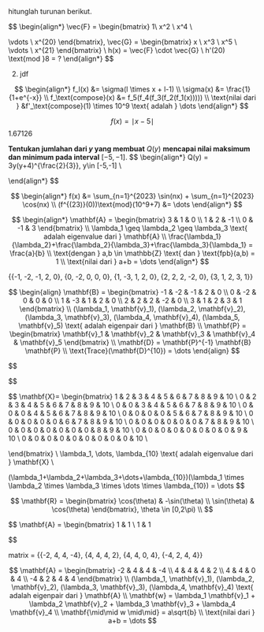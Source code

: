 hitunglah turunan berikut.

$$
\begin{align*}
\vec{F} = \begin{bmatrix}
1\\
x^2 \\
x^4 \\

\vdots \\
x^{20}
\end{bmatrix},
\vec{G} = \begin{bmatrix}
x \\
x^3 \\
x^5 \\
\vdots \\
x^{21}
\end{bmatrix} \\
h(x) = \vec{F} \cdot \vec{G} \\
h'(20) \text{mod }8 = ?
\end{align*}
$$

2. jdf

$$
\begin{align*}
f_l(x) &= \sigma(l \times x + l-1) \\
\sigma(x) &= \frac{1}{1+e^{-x}} \\
f_\text{compose}(x) &= f_5(f_4(f_3(f_2(f_1(x))))) \\
\text{nilai dari } &f'_\text{compose}(1) \times 10^9 \text{ adalah } \dots
\end{align*}
$$

$$
f(x) = \mid x-5 \mid 
$$
1.67126



**Tentukan jumlahan dari $y$ yang membuat** $Q(y)$ **mencapai nilai maksimum dan minimum  pada interval** $[-5,-1]$.
$$
\begin{align*}
Q(y) = 3y(y+4)^{\frac{2}{3}}, y\in [-5,-1] \\

\end{align*}
$$

$$
\begin{align*}
f(x) &= \sum_{n=1}^{2023} \sin(nx) + \sum_{n=1}^{2023} \cos(nx) \\
(f^{(23)}(0))\text{mod}(10^9+7) &= \dots
\end{align*}
$$

$$
\begin{align*}
\mathbf{A} = \begin{bmatrix}
3 & 1 & 0 \\
1 & 2 & -1 \\
0 & -1 & 3
\end{bmatrix} \\
\lambda_1 \geq \lambda_2 \geq \lambda_3 \text{ adalah eigenvalue dari } \mathbf{A} \\
\frac{\lambda_1}{\lambda_2}+\frac{\lambda_2}{\lambda_3}+\frac{\lambda_3}{\lambda_1} = \frac{a}{b} \\
\text{dengan } a,b \in \mathbb{Z} \text{ dan }
\text{fpb}(a,b) = 1 \\ 
\text{nilai dari } a+b = \dots
\end{align*}
$$


{{-1, -2, -1, 2, 0}, {0, -2, 0, 0, 0}, {1, -3, 1, 2, 0}, {2, 2, 2, -2, 0}, {3, 1, 2, 3, 1}}



$$
\begin{align}
\mathbf{B} = \begin{bmatrix}
-1 & -2 & -1 & 2 & 0 \\
0 & -2 & 0 & 0 & 0 \\
1 & -3 & 1 & 2 & 0 \\
2 & 2 & 2 & -2 & 0 \\
3 & 1 & 2 & 3 & 1
\end{bmatrix} \\
(\lambda_1, \mathbf{v}_1), (\lambda_2, \mathbf{v}_2), (\lambda_3, \mathbf{v}_3), (\lambda_4, \mathbf{v}_4), (\lambda_5, \mathbf{v}_5) \text{ adalah eigenpair dari } \mathbf{B} \\
\mathbf{P} = \begin{bmatrix}
\mathbf{v}_1 & \mathbf{v}_2 & \mathbf{v}_3 & \mathbf{v}_4 & \mathbf{v}_5
\end{bmatrix} \\
\mathbf{D} = \mathbf{P}^{-1} \mathbf{B} \mathbf{P} \\
\text{Trace}(\mathbf{D}^{10}) = \dots
\end{align}
$$


$$

$$



$$
\mathbf{X}= \begin{bmatrix}
1 & 2 & 3 & 4 & 5 & 6 & 7 & 8 & 9 & 10 \\
0 & 2 & 3 & 4 & 5 & 6 & 7 & 8 & 9 & 10 \\
0 & 0 & 3 & 4 & 5 & 6 & 7 & 8 & 9 & 10 \\
0 & 0 & 0 & 4 & 5 & 6 & 7 & 8 & 9 & 10 \\
0 & 0 & 0 & 0 & 5 & 6 & 7 & 8 & 9 & 10 \\
0 & 0 & 0 & 0 & 0 & 6 & 7 & 8 & 9 & 10 \\
0 & 0 & 0 & 0 & 0 & 0 & 7 & 8 & 9 & 10 \\
0 & 0 & 0 & 0 & 0 & 0 & 0 & 8 & 9 & 10 \\
0 & 0 & 0 & 0 & 0 & 0 & 0 & 0 & 9 & 10 \\
0 & 0 & 0 & 0 & 0 & 0 & 0 & 0 & 0 & 10 \\

\end{bmatrix} \\
\lambda_1, \dots, \lambda_{10} \text{ adalah eigenvalue dari } \mathbf{X} \\

(\lambda_1+\lambda_2+\lambda_3+\dots+\lambda_{10})(\lambda_1 \times \lambda_2 \times \lambda_3 \times \dots \times \lambda_{10}) = \dots
$$

$$
\mathbf{R} = \begin{bmatrix}
\cos(\theta) & -\sin(\theta) \\
\sin(\theta) & \cos(\theta)
\end{bmatrix}, \theta \in [0,2\pi) \\
$$

$$
\mathbf{A} = \begin{bmatrix}
1 & 1 \\
1 & 1

$$


matrix = {{-2, 4, 4, -4}, {4, 4, 4, 2}, {4, 4, 0, 4}, {-4, 2, 4, 4}}

$$
\mathbf{A}  = \begin{bmatrix}
-2 & 4 & 4 & -4 \\
4 & 4 & 4 & 2 \\
4 & 4 & 0 & 4 \\
-4 & 2 & 4 & 4
\end{bmatrix} \\
(\lambda_1, \mathbf{v}_1), (\lambda_2, \mathbf{v}_2), (\lambda_3, \mathbf{v}_3), (\lambda_4, \mathbf{v}_4) \text{ adalah eigenpair dari } \mathbf{A} \\
\mathbf{w} = \lambda_1 \mathbf{v}_1 + \lambda_2 \mathbf{v}_2 + \lambda_3 \mathbf{v}_3 + \lambda_4 \mathbf{v}_4 \\
 \mathbf{\mid\mid w \mid\mid} = a\sqrt{b} \\
\text{nilai dari } a+b = \dots
$$